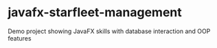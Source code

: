 # javafx-starfleet-management
Demo project showing JavaFX skills with database interaction and OOP features
